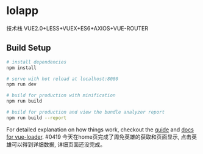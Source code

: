 # lolapp


技术栈 VUE2.0+LESS+VUEX+ES6+AXIOS+VUE-ROUTER


## Build Setup

``` bash
# install dependencies
npm install

# serve with hot reload at localhost:8080
npm run dev

# build for production with minification
npm run build

# build for production and view the bundle analyzer report
npm run build --report
```

For detailed explanation on how things work, checkout the [guide](http://vuejs-templates.github.io/webpack/) and [docs for vue-loader](http://vuejs.github.io/vue-loader).
#0419
今天在home页完成了周免英雄的获取和页面显示, 点击英雄可以得到详细数据, 详细页面还没完成。
